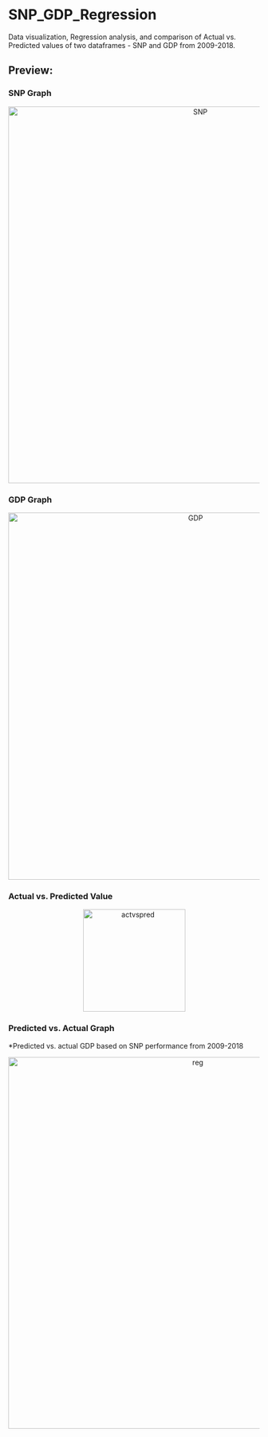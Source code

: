 # SNP_GDP_Regression
Data visualization, Regression analysis, and comparison of Actual vs. Predicted values of two dataframes - SNP and GDP from 2009-2018.

## Preview:
### SNP Graph
<p align="center">
 <img width="754" alt="SNP" src="https://user-images.githubusercontent.com/48301423/85216559-d971e900-b353-11ea-8c0c-4957abf1e643.png">
</p>

### GDP Graph
<p align="center">
  <img width="735" alt="GDP" src="https://user-images.githubusercontent.com/48301423/85216540-a29bd300-b353-11ea-8d6c-da18648e66f3.png">
</p>

### Actual vs. Predicted Value
<p align="center">
  <img width="205" alt="actvspred" src="https://user-images.githubusercontent.com/48301423/85216507-420c9600-b353-11ea-8499-e0a1ac0524fa.png">
</p>

### Predicted vs. Actual Graph
*Predicted vs. actual GDP based on SNP performance from 2009-2018
<p align="center">
  <img width="744" alt="reg" src="https://user-images.githubusercontent.com/48301423/85216477-e0e4c280-b352-11ea-9d22-4bb80f599f00.png">
</p>

